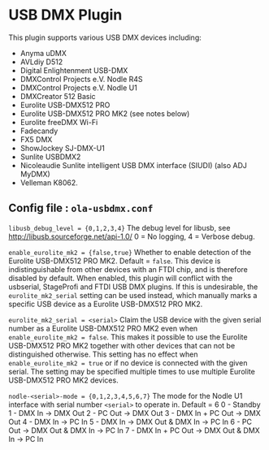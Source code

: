 USB DMX Plugin
==============

This plugin supports various USB DMX devices including:

* Anyma uDMX
* AVLdiy D512
* Digital Enlightenment USB-DMX
* DMXControl Projects e.V. Nodle R4S
* DMXControl Projects e.V. Nodle U1
* DMXCreator 512 Basic
* Eurolite USB-DMX512 PRO
* Eurolite USB-DMX512 PRO MK2 (see notes below)
* Eurolite freeDMX Wi-Fi
* Fadecandy
* FX5 DMX
* ShowJockey SJ-DMX-U1
* Sunlite USBDMX2
* Nicoleaudie Sunlite intelligent USB DMX interface (SIUDI) (also ADJ MyDMX)
* Velleman K8062.


## Config file : `ola-usbdmx.conf`

`libusb_debug_level = {0,1,2,3,4}`
The debug level for libusb, see http://libusb.sourceforge.net/api-1.0/
0 = No logging, 4 = Verbose debug.

`enable_eurolite_mk2 = {false,true}`
Whether to enable detection of the Eurolite USB-DMX512 PRO MK2.
Default = `false`. This device is indistinguishable from other devices
with an FTDI chip, and is therefore disabled by default. When enabled,
this plugin will conflict with the usbserial, StageProfi and FTDI USB DMX
plugins. If this is undesirable, the `eurolite_mk2_serial` setting can be
used instead, which manually marks a specific USB device as a Eurolite
USB-DMX512 PRO MK2.

`eurolite_mk2_serial = <serial>`
Claim the USB device with the given serial number as a Eurolite USB-DMX512
PRO MK2 even when `enable_eurolite_mk2 = false`. This makes it possible
to use the Eurolite USB-DMX512 PRO MK2 together with other devices that
can not be distinguished otherwise. This setting has no effect when
`enable_eurolite_mk2 = true` or if no device is connected with the given
serial. The setting may be specified multiple times to use multiple Eurolite
USB-DMX512 PRO MK2 devices.

`nodle-<serial>-mode = {0,1,2,3,4,5,6,7}`
The mode for the Nodle U1 interface with serial number `<serial>` to operate
in. Default = 6
0 - Standby
1 - DMX In -> DMX Out
2 - PC Out -> DMX Out
3 - DMX In + PC Out -> DMX Out
4 - DMX In -> PC In
5 - DMX In -> DMX Out & DMX In -> PC In
6 - PC Out -> DMX Out & DMX In -> PC In
7 - DMX In + PC Out -> DMX Out & DMX In -> PC In
